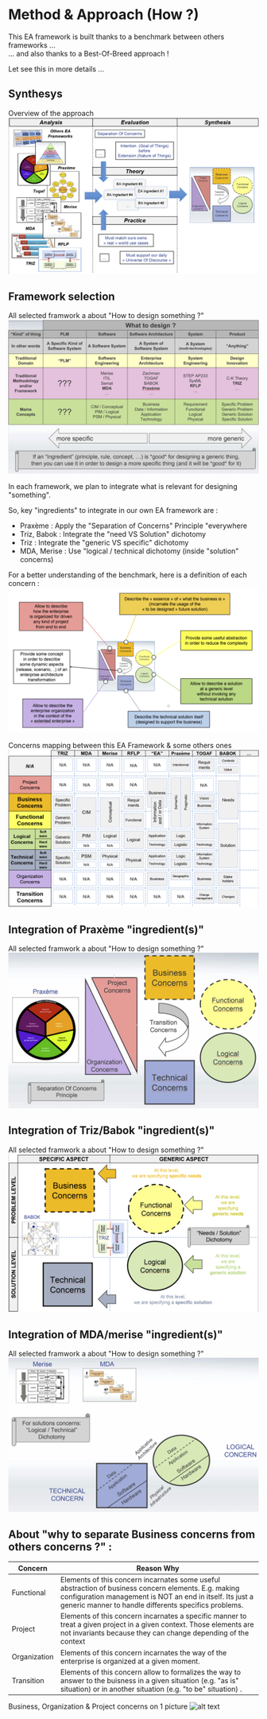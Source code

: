 Method & Approach (How ?)
==

This EA framework is built thanks to a benchmark between others frameworks ...   
... and also thanks to a Best-Of-Breed approach !

Let see this in more details ...


Synthesys
-
Overview of the approach
![alt text](https://github.com/iPlumb3r/pEAr4pEEr/blob/master/images/Overview_How_1_2020-03-24.png)


Framework selection
-
All selected framwork a about "How to design something ?"
![alt text](https://github.com/iPlumb3r/pEAr4pEEr/blob/master/images/How_FrameworkSelection.png)

In each framework, we plan to integrate what is relevant for designing "something".   

So, key "ingredients" to integrate in our own EA framework are :    
* Praxème : Apply the "Separation of Concerns" Principle "everywhere
* Triz, Babok : Integrate the "need VS Solution" dichotomy
* Triz : Integrate the "generic VS specific" dichotomy
* MDA, Merise : Use "logical / technical dichotomy (inside "solution" concerns)

For a better understanding of the benchmark, here is a definition of each concern :
![alt text](https://github.com/iPlumb3r/pEAr4pEEr/blob/master/images/How_ConcernsDefinition.png)

Concerns mapping between this EA Framework & some others ones
![alt text](https://github.com/iPlumb3r/pEAr4pEEr/blob/master/images/Overview_How_2.png)


Integration of Praxème "ingredient(s)"
-
All selected framwork a about "How to design something ?"
![alt text](https://github.com/iPlumb3r/pEAr4pEEr/blob/master/images/How_Praxeme.png)


Integration of Triz/Babok "ingredient(s)"
-
All selected framwork a about "How to design something ?"
![alt text](https://github.com/iPlumb3r/pEAr4pEEr/blob/master/images/How_Triz.png)


Integration of MDA/merise "ingredient(s)"
-
All selected framwork a about "How to design something ?"
![alt text](https://github.com/iPlumb3r/pEAr4pEEr/blob/master/images/How_MDA.png)

About "why to separate Business concerns from others concerns ?" :
-
<table>
    <thead>
        <tr>
            <th>Concern</th>
            <th>Reason Why</th>
        </tr>
    </thead>
    <tbody>
        <tr>
            <td>Functional</td>
            <td>Elements of this concern incarnates some useful abstraction of business concern elements. E.g. making configuration management is NOT an end in itself. Its just a generic manner to handle differents specifics problems.</td>
        </tr>
        <tr>
            <td>Project</td>
            <td>Elements of this concern incarnates a specific manner to treat a given project in a given context. Those elements are not invariants because they can change depending of the context</td>
        </tr>
        <tr>
            <td>Organization</td>
            <td>Elements of this concern incarnates the way of the enterprise is organized at a given moment.</td>
        </tr>
        <tr>
            <td>Transition</td>
            <td>Elements of this concern allow to formalizes the way to answer to the buisness in a given situation (e.g. "as is" situation) or in another situation (e.g. "to be" situation) .</td>
        </tr>
    </tbody>
</table>

Business, Organization & Project concerns on 1 picture 
![alt text](https://github.com/iPlumb3r/pEAr4pEEr/blob/master/images/HHow_SoC_BizOrgPrj.png)
